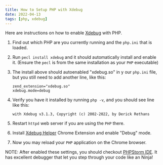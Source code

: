 ```yaml
---
title: How to Setup PHP with Xdebug
date: 2022-04-13
tags: [php, xdebug]
---
```


Here are instructions on how to enable [Xdebug](https://xdebug.org/) with PHP.

1. Find out which PHP are you currently running and the `php.ini` that is loaded.

2. Run `pecl install xdebug` and it should automatically install and enable it.
	(Ensure the `pecl` is from the same installation as your `PHP` executable)

3. The install above should autoenabled "xdebug.so" in y our `php.ini` file, but you
   still need to add another line, like this:

	```
	zend_extension="xdebug.so"
	xdebug.mode=debug
	```

4. Verify you have it installed by running `php -v`, and you should see line like this:

	```
	with Xdebug v3.1.3, Copyright (c) 2002-2022, by Derick Rethans
	```
5. Restart `httpd` web server if you are using the `PHP` there.

6. Install [Xdebug Helper](https://chrome.google.com/webstore/detail/xdebug-helper/eadndfjplgieldjbigjakmdgkmoaaaoc) Chrome Extension and enable "Debug" mode.

7. Now you may reload your `PHP` application on the Chrome browser.

NOTE: After enabled these settings, you should checkout [PHPStorm IDE](https://www.jetbrains.com/phpstorm). It has excellent debugger that let you step through your code like an Ninja!